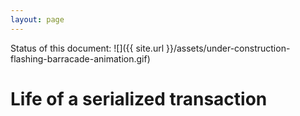 ```yaml
---
layout: page
---
```


Status of this document:
![]({{ site.url }}/assets/under-construction-flashing-barracade-animation.gif)

# Life of a serialized transaction

